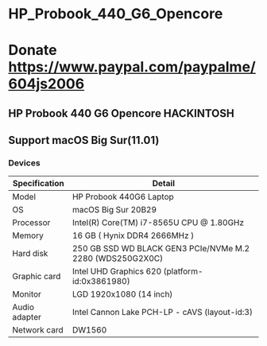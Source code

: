 # HP_Probook_440_G6_Opencore

# Donate https://www.paypal.com/paypalme/604js2006

## HP Probook 440 G6 Opencore HACKINTOSH

## Support macOS Big Sur(11.01)

### Devices

| Specification     | Detail                                            |
| -------- | ----------------------------------------------------- |
| Model | HP Probook 440G6 Laptop                                    |
| OS | macOS Big Sur 20B29                                   |
| Processor   | Intel(R) Core(TM) i7-8565U CPU @ 1.80GHz                  |
| Memory     | 16 GB ( Hynix DDR4 2666MHz )                           |
| Hard disk     | 250 GB SSD WD BLACK GEN3 PCIe/NVMe M.2 2280 (WDS250G2X0C)                    |
| Graphic card     | Intel UHD Graphics 620 (platform-id:0x‭3861980‬)       |
| Monitor   |  LGD  1920x1080 (14 inch)                      |
| Audio adapter     | 	Intel Cannon Lake PCH-LP - cAVS  (layout-id:3)                                 |
| Network card     | DW1560                     |
